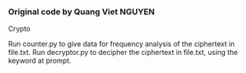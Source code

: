 ### Original code by Quang Viet NGUYEN
Crypto

Run counter.py to give data for frequency analysis of the ciphertext in file.txt.
Run decryptor.py to decipher the ciphertext in file.txt, using the keyword at prompt.
